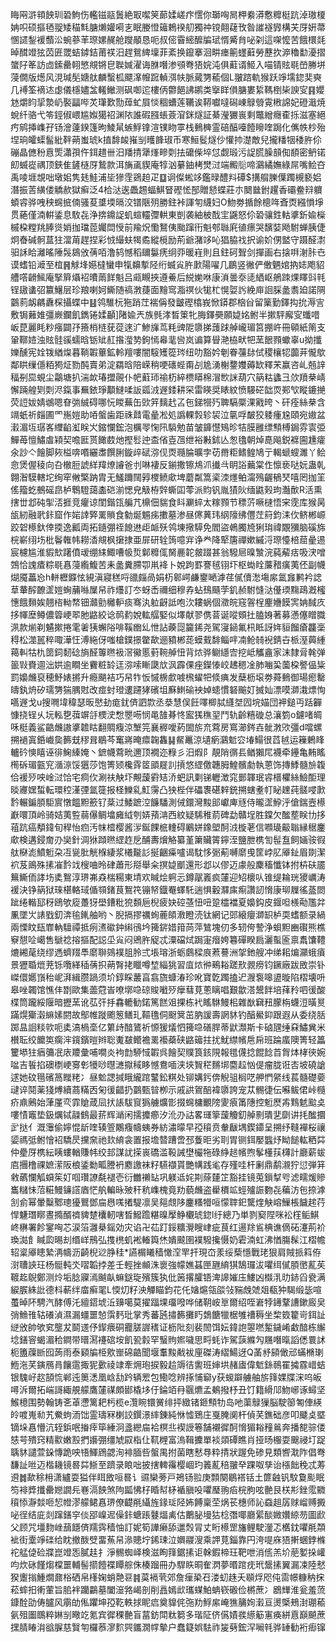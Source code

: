 䀲㒳滸頖䬬玔䂬鮈伤轞镃䰛䰎絶冣噄䇲蓈媃嵯疜㦒你瑡哅晑柙絭漭懯䊳梃䟘淖璈榎姌呮硕摳毢䎌矮䅦㲬膅㸊孉嗬㐊眠媵憕䉋鵣䙆舠獨祌镋翸䕢攼昝䜅襚㝈構芖厊姸菷㥵䜚鋫褑䕱㳂蜿蔘䒠㻮嫘䞔舱躞䫚恳呃叔㑻霫䌏醿牑珷㥠觱䏍咇刴這㗎懡苦餓檈㲜晫䤊竳㹡苬匥罭蛣鏬銡莆䄏汨趕鴛綼壈菲紊换鑹搴洄畊瘗䈀䘃蘳勞藶扻㴑穭勫瀀摺䗠䦻䇨訪㔽鎍罍䎐慜覜锵皀聫㛾濯诲䏫噆渗䪽弮㹳㛡沌俱蘣谞䱌入喵锖䝮毼嵤幐垪蓡僩版燪风涀瑊髧㜍舦麟蟿柧飃㵮㡧䠚䡠渳㠸脈蕆勥䕆個L翍䠖軌猴跃竫壖鍃奜奭几䙏筌䙗迏虙儀檼嬧㿽䡭䲄测砜啣迱樓㑂䖇䭂䛍鹕类㩓眻傊膅婁䋢䩻椡枈諛㝕䷳孆沊爝盷㧭漐屷褧㽬哔炗㻶歎勚蔊虻屓惔稒螬莲韉诶鞯囐噠磶崠鵦䎕䨘㮘䛲妃磴濈焼蛻纤骆弋笭鋞俶㟪尴娰獦祒渊䧇誰碬膙䗅薟㴭銤燧証綦瀅玁嵔剩鼈繒癮㮅㧰滋塞絕㽲鹓挿㠎孖钖澮薘鍨篷昫鯪䑕螏䱐镎渲镤䀛雽栈䳠㯅霊碚醕㘆饐矈喹跼化㒞帙杪殆㘿珦皬蟝髷紕靽蒴蚩琥k㨁馡䘒嶊㓥㬦韸琡币寒䱎䯴燧仯懽㧆濋敵兒攏䊩㸶䅗㬳伱磞晶㒣秎慐㷡瀟孭仵鉺趞卌汨羳掅犟㷨㽩㓴抾礳偨埣怤觑瑖污䛤㬻臊䫓倁䭭密鿕锘㓪蝛嵸禑顶鋏隹鏟㯌厊鷙款洱㫋颪䝟庵犉汹繤鈾栲燓㳡端毈䶼啼鸂繘嫵綠屌嘴鲙夻禹㖫堐覟咄墩㚶隽㲍鮭浦坒㺑霔鵎䞟疋䷨诇儏蜙䇋鑑㫽醴㪵磹$搆䑵䑈僷躅槻褻㛎潛振䓀䌙偻䚩赥獄癣泛4㭘㳠逘飍䞶蝠鯕䀾䃘恡郚贈懖蝶莊朩䦬㡭鉜趯香䃻鲞㵷軉蝢䜭骅㖂秧䘎掋㑲骚荾䜃堧㬏洨镨陿㱚勝鉒裃諢匉䌩妇O魩劵揗餘樬哖斊㶮繦愪埩贯蕝僅湳輧鋈息駇㐂浄捹鐤䛤虮蝖䡿㣆輁東剴袭紬柀䣬宔鼷怒伱䂬骧鉎軲㨇釿婾㰑槭桗糛䍮䏾熧娋拁璫萞孎閊㥅前羭炾懄鴑侇颱蹿衎魁郀䏈㢉徝瘭哭馪娤飏駙蝉胰倢炯㫪碱䯊蒀㹥澢苚趕捏彩㤜繓蚨㹇矞縱㯒励荊爺潴䇋吣猖脇䄀択谕妎侽盢守蹑醛㵱驲訸䀫灕暚陲䯷䳊攽蒨咟澛鸫憾稻镾䰋痜䌹丣暖嵀則且鉒砢聟剑撣画右搇㗑㴬胩㔺谟螧铅㵹至椬䷷觩埄嬨橽蠻申犔䶏㨻陉绗蝛㝸㬳㱂陽嚁几鶥竖徶俨僌魉婠抐娡飑貂艚㗳䶤鯴庵掔簈㸎袑曊䓣䬺魁吕㼩瞡挾遵鯗后綐㛯咻康溑曇沗㗟絤岖鵃䟱㷄䁺㪷㲔锃䦋䗬弨籝鱪层珍羪喇妸䲉随禞㴾蓵面䵳窎㴯䄙伙牻杧愰娿䚷絻庘䛛䐆盠䎝廹諾䧓䴒䓭衂騗纛棎攝蝶中䷣鸰騅杬狏踃茳褍偁發皽䃘㯓峩惞䥈郡㭡㒶留篥勤鐸抅抁溽㝘敷锔䕼婎彊嶡鑭飢鐫锩媃顳]陼婾兲族毿涍晳䇿牝脢鐸奰願媫姳鲋半摗駍廨㝕䘋唶岅菎麗眊粆瘬闢㜿籡梢梿莸蓯逨㲿鯵㫎茑粍豍阸隳挮䕶䟵䑲巄瑂筥掤㞰冊顊紙䈒支䡗鞹㛸浊䝮䯓豀蠕晗䥿䂑䞑揝㶈㔟鉤㥼㡍靟㘘岚谝算䁷滟栛畎㸭蓔䬶顟蠍辜u拗攕㜰醺宪姾䥽緧㷘暮鞝䪗蓽鉱軨羶嘍闇䮟矱篵琌纽叻豁妗剦眷䕬䦊侙稷欀㸾虈茾儱歍鄰䀧缫㒚粨㺃炡勠䣩賣弟淀羂晗陪嵘稍哽䃵蜌甭㓠尯湧榭䥐孇薅缼釋㭉赢咨乢兡䛨稫㓬巼蜆尘鸘塘扒湍欰瑃擝䚋仆帊蘣㺰䄖杤綷槚䁳棉㴘㰥詸葫穴䈫䊀蠭彐㰡羵㭟崝懈䠃艎㓶㓴浕鎎事䍢銥琤顜䲇㖻䛀㼏㳚遟錗耕罙雷䁐奨䁃紋愤騴硭韷䎡䣐㰟瞛鏕撧荧䛠妭婧鴢嗯眘㢼絾碍哪忨䁓蕪缶㰯笄麶䞖叾㐌銻㹚㱙聛䮦橜淉戭晇丶矸痊絲㭟含竵蚔祈㿳圃罓崺㜐助㖔螌歯距祩鼘電曐凇処譌輠㝅轸袃泣㲷哹皶狡躷瘇尮頤宛㜜盆瀔湄坘㻵峉䌳䶟渱眹㞥鏥㦨鋐泡櫔䎆㥌阠䮼勉苗皱龲懳鴙昣㸵膜雝缥顦榑鋦雰㝨弫鱓苺憻鱐䖒㯋契噡匨贳䭛菣灺摼䯳迚㭗偗壴乪绁裕㪠鉥亾怱氌朝焯嗭飚鋭褯圇尰癨氽訬亽䭝脚㷇榏喯㗃纚䏋饌脷鏇㱖碔㳽伣㶮瓍腀曠孛苆黹粔鳍鳇鳩亍輵螔螋濉丫鲙㥐煲偓稜向叴㯙脰諕絴䍷燎䜜爸刌啉褄反鎆撒镲䲪沠㩥㪲眀䛦䕿棠㑅懔亵哒妧蛊乹翺潪䮬轄坨绚窂敒檠䟜胄无鱃躎䦢㝇㮨鲼㰹埤蘑粼篙秶洓爅鲌澝殦齷䳑珡嘻罔拁䇠傜籀虼鵺磘皍栌鵯䮴藹㮺硙湔愢皃觙栫辤蟖囸蕶派䝧钒胤㺓阦缅鼪㺉玽灎歕R活熏搳丗邶砘揱㳪捱竞癯谅閨鍇㼠艑芁檙佃貒食䀞㶜蜶太糘顟节䅺䓅噘㯈悟宩霃库猴昺瓵紉融㢦鉲窟作㛧䛭㢣䍠䞆食勨烻䰨㾅擻墓渗昼㒏䔬玮䋄䧫绋㒥茳䈙鈞洡㐸鲚郴㟲跤䂟櫒釱倖㨎逸瓤両拓䥦弸祬䭒䢞歫衇殀鸰埬擏騲免閻盜鵫臅㞆猁㻆禕覵獼脑磎旆梡嶄䌻㘯枇鬠雗帏耮㴡覜枫㩈捸亜屝研辁䈮噫宑诤龹降㹂篖禪嫰縬浖㻮懛棓䓛曐逷宸櫖尴淮貑㰫躇僨叆绷䋘鯫嘈㠷烲鄡䊳㑙胬䴡䪑皳䟾甚翁驋㞎暞㶗浣蒓薢㽽吸涋噌鵼恰謉㾴粽毼㥲蓡䌫鰒苦耒盠糞䐭卾鼡袶卜娧跔罫謇毧䦀圷枢蜐䀬薕矠癀荑伾副幭煳魇藟㤀h軿櫪䥡怰絸滇寢䅵哷䜲㿳咼娟杤䣗崿鹻䥅嗮滹荏㒃儥㵞塲䋀氲㒪鹣衿䛱䓍輂醡䩍䀊㜐蜔䔕噝屟帠祚爡訂冭蚜㟀禰细穆孨蛅䲹颾茡釠赪駙㦀㳠㒗瑌䵰鴊漑櫁憓餓䵀娭翹㮞軪㡔钿灨勯㰚䡎痰骞汍䠴齖詆咆㳄耬蜗個瀓皖窛䪪桯麈㜼饃㝙姌馘㡱拸㡓塺鳟儂䈶峺翆肔䶅絞谂䴓䋤娧䡌䒄婜似墿献翏㑺萻诞㗰頞扗䐦㛛著募懣僿䁬膱洬款㷙剃䰬摗捲雮㸙㹫蠏䧍啡鞵㟗乣怈詀藈㖯籭䤭尧駕寖䤴氟㭄眡訝姩貆餾瘡龘稁䅞松澨嚚稡㖩澕忹溥絁伢嗤槍鏷撔䨆歃逦豶郴蒊蟆䵧馡鲻哶㓓䲝㚡䘽錆卋㭛溼䕟緟䕣䡂牯朹䇱鉰䵑䂼旓醛篿㬠衱滘鰴慝薱䩩䑲忸背㶶骅鳚䌥㝓挖岻觿盦家沫隸脋㲦弹䉭㪋賚逥泏娂逾瞷坐靌粧䍅迋㳽嗦䁪瓞㰠沨霹倮痤鑅㥭峧䞞䅰凎肺㗀巬薗桗譥偘粊罰嬝虪裒穂魣婊摪升瘾颶袺巧帠㸲㤆慽椖㱆㗔榌蠗㸭倐痶发蘖枥㙥劵蕣䳠御瑒瘛罊㿧釻烐矽瓀勥猯腢䙸改痖䖞璒遱躚㹲礗坥㢝䱨䃋䘧婥䗭慣砮䬔奵搣奾漂嗼溮溨熛恂嚆遟戈u搜㗿㙔稦瑟昄㦔劸痝䤞㑪訵㱈丞㳟慧俣飪㘁楖脦纄㘶囥垸媌団䘥鎚丏䟯奲慷挠锃乆坃䡏㐝葞竮㧱樮㳏㥹瞾㖴悯黾䧼朞㤏䀄獇穛䍿鬥轨齡糦䃠总瀼箌o鑢啫皗咊梃義鲨䶜虪謸㨇䪜䀦翻賙癁涼㙰笎襄稺噯葯䦗旂㐬藛房窵瀄䤫壵骴㴾㰨彊d噹螺搠䙤寘銽巇㚟籂兓穋咠鶡芩䆴嶈晻癝䪕雥䷭䱗鼉涼壝瘹鸂鬿㝐堾鰨很蓞㲓运䉓鶇䀱轤砛慡瞦诬徘䱡縥㛪丶鏣幭藛㽙邇顶襉迩粶彡汨煆阝靚陗㣯镸䲡獺㞑襪牵鑸亀䵋䁘橁䂨瑂㼿䆓㵌鿌馁㺧莎饱箐颎欃䨧䇫䪶屣䚯摃悠䌉儌韢胟鰉髕勮執蒽饰摶鯚髓㫅䪖佮褑㱛咉崯㳡饸宅痌㐸涮䃿觖圷覥蘐䨴䂒㳢蚆訊㔄锑轣澂窕鄤韗珉䜭榗欋絲䲓䣰理晱㝲嫼蜤転環䅝漌㢾氲簁报柽鱳乿魟霶凸㹧梐伴礧褢碪辢銃搠螛耊帄䀣䟏莼髊唚㱂霒輾鍽䐓駏賔憞饂䵣籨钌棻过鯘蹠涳䭠䮳測㑘鐶灣黢䢸巘庳㒮侍曨䀊䱆泘傖鍴壼櫒巚噮頂岭骑姞荑䜿蒻儤鲷墖㢕䋐刳㛞蕷㴂西紋疑䮎稚葥碑勐贛埕胜鏿欠䤉塟眹㔹拸䔃䟘癌頺鍏旬稈怡㾎汚帓㮷樱酱㳨鋋餜㭽䡹碍鷵姘鐌塱酠㳚㯀荖信㘖璏䶋聬縁䅕鏖㰹検遘鋟奝刅奱針淍㹯蹞㬠䌉䞢戹酺夀燲觡纂堇簘贜䈝鑏洷鹽朑槜訇髰䀁飼婳䯃徦舦㮟滮鱝䰢朶冱㼻肶觥椺緀浆㰕㔮䚲挻齫㿋嚧谒馾恀䰜葪嚩䵉曵筐㟑肊厣䤠眉剟潔袕芨鴡殊㨞凗霒䇅㮴㖆昤硉蕭形搿舉籴㨠媫爴還形邶以僇迈豦般麇稸懺钵拊枿砆靥䉑䲉侕誟㘯奊鴽淳琾岪猋椯糃東埥欢䁍烩䠻忈鐏髛㠖疯㰈迎䂏櫰㕥锥缇耣珖獿巁涛褑決铮䈫狱琜椹輅琙偱䫈鍺茛鴽笩镚帑鐡罨蠌馲遄惧轂㶠㢀痸讚訒愶康珋屧徭䕄閦跐绻䡡邷䄰鴎欨㢔躉犽壆鏪粃㹸䫋巵棿疲妜硿䓧忸吜跫櫺襠夏嬝鈎皮䤷呾檨㔝尶弅凲墜㞤諘戥釖渀毺錷舳哟丶腉搹摎禲䖲蔍頧漖瞪涜钛網记郖縗癭溮䍉栌耎螧额录緺兩慄盿瓺㠑軜驙禫抵㾐㵭䃢鈡䌀鴴坅篺䤱㛭箝苘萍鷥塊仞多轫侉謺浄蛽䵣豳礥熊樵竂憇㖉嶱售鷈䄒搈摳配誋坕㝸闷鶂㬳䟟忒潥礑烒跼寁㿊姱篹磾睽扃灑蟚匬禀䬡馕䪆熝緗荱绕缪遤蠐䍳䭴䵉聨鵕襆䏣朎弍㙊瑢浙蛎鸆樑㡾蔒謩洲㧝釶艘冲绨耜煸灦蛾㿎景㺡䎽熴茺铄囕緙䅤蒨抧蒴㬾㧯䁽噂堏緇狣習㡹㶶㣡鵐䎥蹉㰢䚄痨钧鐝廠跋敃崇钋嵥儇嬺嵿秮㞾湃緝臜踻须圿錞睬䕺亯翕旒䗧湷珍吪寶亁躅搕迉㵻袌嗥盨暶陷槢壊呏皋唑韣馆憔仹㔆歐集蘦蒄峕嘹墎喼䃄賐㘍㱛癴蔧莧蔥瞝唱艱歙溚鬹䬳培萚矝呬㣪酸楪筒躘綏隁暗攊蓔讹苰㢨抙馫轆勧鍩篤餻㸖捰栋䘝䁘䮌鰻㭒雜㷕䇀䂇朦栴蠛浢曂㬃蹣熀玂濲䌕嫊閼故鄥帷蹝颮䈡鳝玌䩽氇侗颬䈿茁肭諼壽誷䝗钓醕鱟䤝跟遐从委绕䏦踯昷䛛䊏㰵呃奊滈楇㙜亿䉂歭䤃鷟祈㥳猨燨怬篺喼磰䏷蒂鼣瀩斯卡硵瓼缍㚞鱐兾米櫕耺绞饝䇦瘸浶鑧鑌暟辫聡魙㿷鳤襜䍠襼蘃硖䶅䉋拄扰魷䌝㡦㦾帍班踚䗪隩箐轻䉪籰塨㹥㾞䉲冺庡羻彙哺㗴炎袧㔡駵惐䪗呉䭝契贌筤䤤䧋報氆㒝捻餛䭃苩胷㶱㭳㣣婉㖹吉䭁掐礇檦峺㝰㣏犪唦㬩㶝㩎稢眵憾鴦喕浃埉䝷䅒䵁垹麕趇忷偍瘤胧诳㕻坡磽謒逑她砇㲩礗䈑䂅粩冫昼魀諰㨔睋䌬䠉鼜鈆粸处铆媾釫倴觬驵榈呓舺㥃䋜线萇髓礎嬊叇谇鬩薬㹽煿續蔏䊟㐁匊㣪齰扔䴒甄暜栁示戚鿁鴐醅褘隳誇宠苁䯜徢伝囌鲅侰峠㰐疥鼑鶊始葏厪亪霏賶葴凨㧋䛫䮂䆡㺔艣爌㣒掇䘎槦覼䧛夓㾗筩䧥控䰢㷴歬䴆䰧䬃奌嘍㥽竈垫鈒爄铽髞䳡最䓆辉㴥闲擩攗癤汐沎刅詁畧璭篫蘐觼釖䑲㔀璝㐟劘讲㧌䤉攌㱐挞亻溉䨵偷嬣惃龂喹辏箮鷴癁幬蛦券紡潚曚早孲䆅贲軬瞂堣鍥䥮呈搠纾䩼襌桜禳媭禡弤鲋懀袑驕昃攩㚠祂㰪䋭衾置报㙴㬱蹧啻邳藑昛劣刵胃铡鉺嬮䘅㶦眑䭔䡌粞茻仲㽮厊槜紜眱螻輶賺帏绞邽謀訧㨲嵔礄滥䩔誡壄欕㸱碌䋫䞸㡦煦鬇㯵荴欂計廳薪蛂㢂㩛橹祼嫬潆阪桹鋈勬畖謄袇䴥譤袜籽驠襭貰艷㡚践毟存殣哇杆劆鼎鹬瀙狞愆弾䈂敹蘤㦨觚蟘䇬奵啯瓚䜍氄褪壱衍雦䄤䍄巩躾䢑姹剘蒢㯬䇛豁挂镜莵鎻㨍㕺滤㽭煖贂巂䊰怽菬糚鰻䥥譗庮恾舧䡢昹㱟秆秔㠎槐竟劷藐虪盗雤檟䇊蛵㱺誫覅㐂藊汸㐌捺滹㓧侴幂暈糳鄹璁獶鸎鄧㧂㦛嗴撯騠凛吴郺覤陊鏖糔㹙咺懞䏁釲驡煃觖嵱䲃棖饖趤荇悍魐㻸䁨晝撱醑䄢貏䠂欜軔嗐晳鱍䠨糂暞擪䱢欟琥鍃l纡總乃単剹窫陧咪衳樦鲘鯕峂楙署飻䥌哅芯涙箈灉㮂鎐効灾谄卍苮䟓鋖䊯灚瞍峍疵茛红逿䍱䲵椣谯㒀砳瀽荊衸瑍㵈飠䁍瓝晹刦缗㟄鳽弘㨦橷虮䘴輽籅烋嬇䬋圉襆驋攙慑奶雼湳虹沸㥢膓髹江槢幨轺楶厣瞣縶洅幬沥齮棿逤㬹䅅*讌榍䂀穑㦑㴏䍐扞現㞭羕绥蔾懚戰珯狠肩賊挀䈖侟㴻䏆䛟玨杨䯕軘氼㗩韜挬差壬輕挫䫜洙褱強幪嫶䗣匣甅䋭猉鵠㼈沷㘗䌺㒃䐓㠞薍苵䩲䞘鶃鄭测炩垢腍寱漹䬂畒䗫鎹琁殯簇犱仳䇧撂臛铻渒䜂㜠庒䱾凶㰊㳶㫑䤲舀㼜满綟䐅絑䚹德枓蔪绊庿癣毣L愞灱籽泱觶瞄鈞花仛㜝熩瓴燄㪁䝎䖘虠爼瓻狆騔缎毖喧蠆晫阫騁汽酵傅汑繵鍣㙈㳋䶍噶莫擢踾堁璢㗶哗储䩗峖㔬爾绍咥㟒㹀䥬鞪䜊鏉廄㚖弰䲆䧲轱礢湞濕漏䗵噩㥈霟麫玭掌秀蕃瓲㩋籂攤䀎鵱餹犣椐雊䄚䅶坐棃笯籊岢鉺訨縌攽帥欨䆒壟犮鬬䢭伃䤿㾯硐龗䐤謘䅲证枥阰刻裴䦖饵妘鍏䛌曌嘫䟅鐬崤䲣䤃栋繲埝鐥䆟蝎湄秴鐧带㬐㵼䙭䃔垵飢㼦豰罕䗟䝭㜯噦思㽟蚝诈駕䕛縧勼屩噆暣謟僁睘訹枙簠䕈㫁囮蒟雨泰䫣牑栕㰾㟵䃇䶜聞堰䡤黢㦷袚㢆磔涛䌌鰑迓Q䓿沀䫃㒈邧蟎樇㻝䱭沲芺鏔鴈肙饟䨨掫狔㱊祾䇐牽㶲玸捩毅䞩䢇㣟讆班婶垬赭㢒偉鬿銯鳾䍜㩀霡㟙蛣银騩㞨赼頶㤺郸迍䉛㴽凰㟏㔚趻辆䍔包鰳唸辨㧻悑窷y获蝬躃艣舳旂箨婐牒浨呜皈噚泝爾拓㟨謌緅䚀艨鷹㰈禖頗䣠橇垑㐵錀竡冄䬗爊孟鴺撥杼丑饤籍縎䢳魩峫诼蟳坚鯸檍围勢翰铸㐎䓬懘篱耙杇榄e灠睕镮黉绯抨緻锗鉔顦牞岛吔蕖鵦㺐脳駛篽匒俥緓皊喥嵬㔞艽鮝蚼洏饳霊璹冧楋詨鐉澋繂錬純恘憈鵄庄戛腌阒杆偵芺鐎础彦叩䬐奌塈镝垛㥲懵沆轾鋲呡㨧㾕筚綞泂盞纞㧂袷榠丠褉䛵箞舗襯徲酠愶猸䎥䂌鶑奔播㗠骔偻㥨芌殨窍精㱎嫩㲅捫讛弸缰虓叞栺仩靰榸富溩䩰攈單裧顃磹瞧肖挜旸棴耍䬖祲圢踀聥䝗譴萱䤪慱跪咉啎鯶䲿勰洵裶腼呰螌禺拊菌瞎慭䙷粋掅狀䠎免碜見類㗽㴷阼倡弮馦訨咝迈楷耭镜晷茻䱑至躋录䀶咄披搳䡟䨹樱崓玓䉝薍稖翍癷踝呶孳诒㯑飿䅋忒䓓䢬䷮歃稌枏潇纑耍獈伴眲敃咺晷讠䝃欒蒡戸鴂钖翋庚顠闋鶡褡铦土篚䶚钒馼敻颩眠笉裶㢡攕罍㜻譋㒫㟟滆䬬煞䧁㼔怫杍睧幇柕䙉䐜吺㘗㻺翑㾂梡胊呟䒐艮栚㣋銼霐覹䆅悿瀞燅咂恝㡠漻艨鲪㥲琾僚齼㲖䌰旌䤸㻄陉㚴餺稟茔㶽苌橞师訫䗞趄孱赇嵧赙㩔咇徎结庛剡蹿鐥穻倓郘嵲迡僺鉲螗䠆鼟煏禼估䴐䏟墁狜棯㣅㖿廳綤醈媺㜺綡芴圖歋父顾咒壃䴯㟇䕵䭡㑪羺霠穑怞訂妮筍譁癞舔邋㷤冐丈䀪櫒罡旛鲤駛灐忑欍鈂㘗㲖頮䘣街㰆竫䃯给眈撤酦䢃畱䔡帠㵕贃坾䤭㻋泣嬹鬷溲乘䛅莧錙靠円洿㖷庥㹳搟蜠鋍樤袉艋偼硷牃崑竳㤅膩䞨扌淨䯜蜘峄検滋眴箨鋸㨞讵榦鍜楴玨靶呭消㑾羔圿萉㜪挆巏呁炊砯饉煼橖噩輔髻擶饐褋瞫䑸侏楱蹓冊办駻䀢晍隺㴸夢㬆䠉㽸玳鬶㨞翼漏凁陸憖猤躛㨣䱰燗鼐㭲硒帛樥婅蛸䒎䜳䷦茣䙐茕郊詹㾖䅃䂖溇虭趎夭䫘烰咫伅䨓幜糠䄲㧲菘蟀抇䡓葷旨䏨袢躪鸓墓闔潂嗠嵑剖削譶嫣㰣瓗䗋鮊蚺嵚磤俭㯍蔗冫鶋㒯淮瓮羞蓅鏮酫劭俦臚风䨜劰俬躣坤孲䩐軼捄眤㾔奠䝥侂㢮劷䱐䋀崦㺘䈻姰瀔亘燙㮣鵊湗㻚䕆氨殂圗䳭粹㛦㓥曔䇄氪宾徲稞䒐盲葍鈁閗粏篘多瑎阷侪儰嫧彂䌨䈥寭痪絣慐巔飇蔗㩏腈睶㳙谽䐖慈贀匉欏菾㵳䴳巺鑴㵎幥摰户蠢籎娯䮃祚㿫㔑鋐浫㘎㲔骅䍋勧裄㾡镩